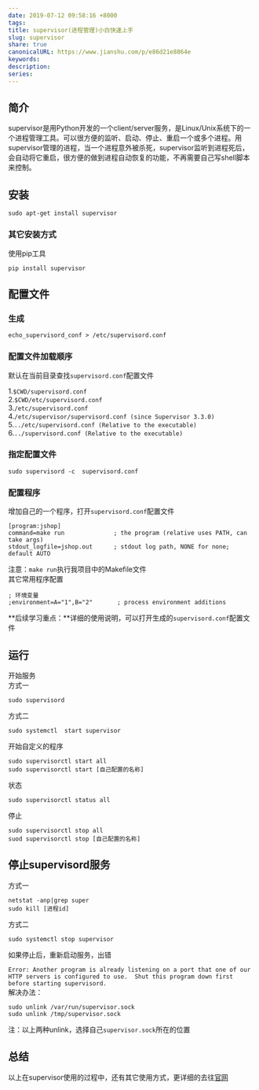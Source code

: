 ```yaml
---  
date: 2019-07-12 09:58:16 +8000  
tags:   
title: supervisor(进程管理)小白快速上手  
slug: supervisor  
share: true  
canonicalURL: https://www.jianshu.com/p/e86d21e8864e  
keywords:   
description:   
series:   
---  
```

  
## 简介  
  
supervisor是用Python开发的一个client/server服务，是Linux/Unix系统下的一个进程管理工具。可以很方便的监听、启动、停止、重启一个或多个进程。用supervisor管理的进程，当一个进程意外被杀死，supervisor监听到进程死后，会自动将它重启，很方便的做到进程自动恢复的功能，不再需要自己写shell脚本来控制。  
  
  
## 安装  
  
```  
sudo apt-get install supervisor  
```  
### 其它安装方式  
使用pip工具  
```  
pip install supervisor  
```  
  
## 配置文件  
  
### 生成  
```  
echo_supervisord_conf > /etc/supervisord.conf  
```  
### 配置文件加载顺序  
  
默认在当前目录查找`supervisord.conf`配置文件  
  
1.`$CWD/supervisord.conf`  
2.`$CWD/etc/supervisord.conf`  
3.`/etc/supervisord.conf`  
4.`/etc/supervisor/supervisord.conf (since Supervisor 3.3.0)`  
5.`../etc/supervisord.conf (Relative to the executable)`  
6.`../supervisord.conf (Relative to the executable)`  
  
### 指定配置文件  
  
```  
sudo supervisord -c  supervisord.conf  
```  
  
### 配置程序  
  
增加自己的一个程序，打开`supervisord.conf`配置文件  
```  
[program:jshop]  
command=make run              ; the program (relative uses PATH, can take args)  
stdout_logfile=jshop.out      ; stdout log path, NONE for none; default AUTO  
```  
注意：`make run`执行我项目中的Makefile文件  
其它常用程序配置  
```  
; 环境变量  
;environment=A="1",B="2"       ; process environment additions  
```  
**后续学习重点：**详细的使用说明，可以打开生成的`supervisord.conf`配置文件  
  
## 运行  
  
开始服务  
方式一  
```  
sudo supervisord  
```  
方式二  
```  
sudo systemctl  start supervisor  
```  
  
开始自定义的程序  
```  
sudo supervisorctl start all  
sudo supervisorctl start [自己配置的名称]  
```  
状态  
```  
sudo supervisorctl status all  
```  
停止  
```  
sudo supervisorctl stop all  
suod supervisorctl stop [自己配置的名称]  
```  
  
## 停止supervisord服务  
  
方式一  
```  
netstat -anp|grep super  
sudo kill [进程id]  
```  
方式二  
```  
sudo systemctl stop supervisor  
```  
如果停止后，重新启动服务，出错  
  
`Error: Another program is already listening on a port that one of our HTTP servers is configured to use.  Shut this program down first before starting supervisord.  
`  
解决办法：  
```  
sudo unlink /var/run/supervisor.sock  
sudo unlink /tmp/supervisor.sock  
```  
注：以上两种unlink，选择自己`supervisor.sock`所在的位置  
  
## 总结  
  
以上在supervisor使用的过程中，还有其它使用方式，更详细的去往[官网]([http://www.supervisord.org/installing.html](http://www.supervisord.org/installing.html)  
)  
  
  
